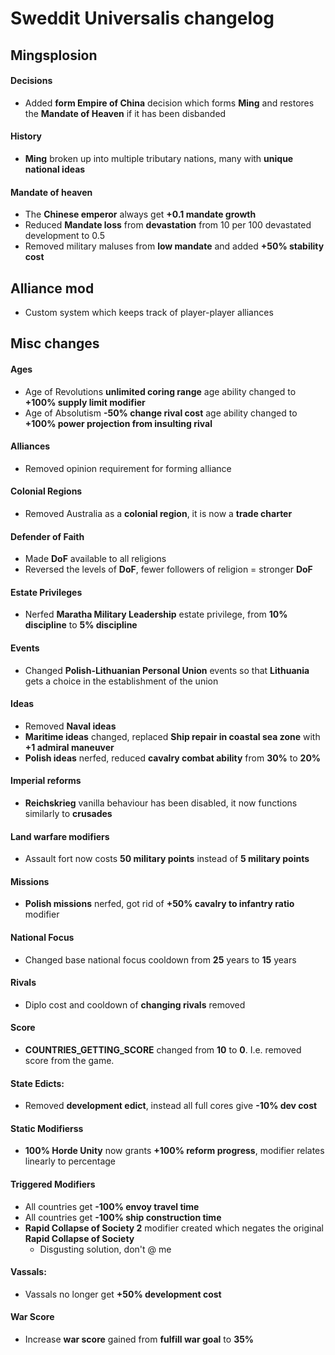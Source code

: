 # Sweddit Universalis changelog

## Mingsplosion

#### Decisions
- Added **form Empire of China** decision which forms **Ming** and restores the **Mandate of Heaven** if it has been disbanded

#### History
- **Ming** broken up into multiple tributary nations, many with **unique national ideas**

#### Mandate of heaven
- The **Chinese emperor** always get **+0.1 mandate growth**
- Reduced **Mandate loss** from **devastation** from 10 per 100 devastated development to 0.5
- Removed military maluses from **low mandate** and added **+50% stability cost**

## Alliance mod

- Custom system which keeps track of player-player alliances

## Misc changes

#### Ages
- Age of Revolutions **unlimited coring range** age ability changed to **+100% supply limit modifier**
- Age of Absolutism **-50% change rival cost** age ability changed to **+100% power projection from insulting rival**

#### Alliances
- Removed opinion requirement for forming alliance

#### Colonial Regions
- Removed Australia as a **colonial region**, it is now a **trade charter**

#### Defender of Faith
- Made **DoF** available to all religions
- Reversed the levels of **DoF**, fewer followers of religion = stronger **DoF**

#### Estate Privileges
- Nerfed **Maratha Military Leadership** estate privilege, from **10% discipline** to **5% discipline**

#### Events
- Changed **Polish-Lithuanian Personal Union** events so that **Lithuania** gets a choice in the establishment of the union

#### Ideas
- Removed **Naval ideas**
- **Maritime ideas** changed, replaced **Ship repair in coastal sea zone** with **+1 admiral maneuver**
- **Polish ideas** nerfed, reduced **cavalry combat ability** from **30%** to **20%**

#### Imperial reforms
- **Reichskrieg** vanilla behaviour has been disabled, it now functions similarly to **crusades**

#### Land warfare modifiers
- Assault fort now costs **50 military points** instead of **5 military points**

#### Missions
- **Polish missions** nerfed, got rid of **+50% cavalry to infantry ratio** modifier

#### National Focus
- Changed base national focus cooldown from **25** years to **15** years

#### Rivals
- Diplo cost and cooldown of **changing rivals** removed

#### Score
- **COUNTRIES_GETTING_SCORE** changed from **10** to **0**. I.e. removed score from the game.

#### State Edicts:
- Removed **development edict**, instead all full cores give **-10% dev cost**

#### Static Modifierss
- **100% Horde Unity** now grants **+100% reform progress**, modifier relates linearly to percentage

####  Triggered Modifiers
- All countries get **-100% envoy travel time**
- All countries get **-100% ship construction time**
- **Rapid Collapse of Society 2** modifier created which negates the original **Rapid Collapse of Society**
	- Disgusting solution, don't @ me

#### Vassals:
- Vassals no longer get **+50% development cost**

#### War Score
- Increase **war score** gained from **fulfill war goal** to **35%**
